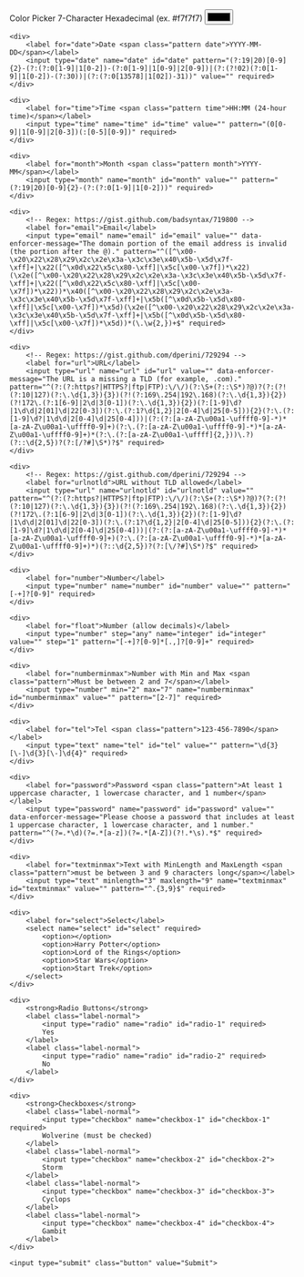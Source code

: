 <form data-validate>
	<div>
		<label for="color">Color Picker <span class="pattern color">7-Character Hexadecimal (ex. #f7f7f7)</span></label>
		<input type="color" name="color" id="color" value="" pattern="^#?([a-fA-F0-9]{6}|[a-fA-F0-9]{3})$" required>
	</div>

	<div>
		<label for="date">Date <span class="pattern date">YYYY-MM-DD</span></label>
		<input type="date" name="date" id="date" pattern="(?:19|20)[0-9]{2}-(?:(?:0[1-9]|1[0-2])-(?:0[1-9]|1[0-9]|2[0-9])|(?:(?!02)(?:0[1-9]|1[0-2])-(?:30))|(?:(?:0[13578]|1[02])-31))" value="" required>
	</div>

	<div>
		<label for="time">Time <span class="pattern time">HH:MM (24-hour time)</span></label>
		<input type="time" name="time" id="time" value="" pattern="(0[0-9]|1[0-9]|2[0-3])(:[0-5][0-9])" required>
	</div>

	<div>
		<label for="month">Month <span class="pattern month">YYYY-MM</span></label>
		<input type="month" name="month" id="month" value="" pattern="(?:19|20)[0-9]{2}-(?:(?:0[1-9]|1[0-2]))" required>
	</div>

	<div>
		<!-- Regex: https://gist.github.com/badsyntax/719800 -->
		<label for="email">Email</label>
		<input type="email" name="email" id="email" value="" data-enforcer-message="The domain portion of the email address is invalid (the portion after the @)." pattern="^([^\x00-\x20\x22\x28\x29\x2c\x2e\x3a-\x3c\x3e\x40\x5b-\x5d\x7f-\xff]+|\x22([^\x0d\x22\x5c\x80-\xff]|\x5c[\x00-\x7f])*\x22)(\x2e([^\x00-\x20\x22\x28\x29\x2c\x2e\x3a-\x3c\x3e\x40\x5b-\x5d\x7f-\xff]+|\x22([^\x0d\x22\x5c\x80-\xff]|\x5c[\x00-\x7f])*\x22))*\x40([^\x00-\x20\x22\x28\x29\x2c\x2e\x3a-\x3c\x3e\x40\x5b-\x5d\x7f-\xff]+|\x5b([^\x0d\x5b-\x5d\x80-\xff]|\x5c[\x00-\x7f])*\x5d)(\x2e([^\x00-\x20\x22\x28\x29\x2c\x2e\x3a-\x3c\x3e\x40\x5b-\x5d\x7f-\xff]+|\x5b([^\x0d\x5b-\x5d\x80-\xff]|\x5c[\x00-\x7f])*\x5d))*(\.\w{2,})+$" required>
	</div>

	<div>
		<!-- Regex: https://gist.github.com/dperini/729294 -->
		<label for="url">URL</label>
		<input type="url" name="url" id="url" value="" data-enforcer-message="The URL is a missing a TLD (for example, .com)." pattern="^(?:(?:https?|HTTPS?|ftp|FTP):\/\/)(?:\S+(?::\S*)?@)?(?:(?!(?:10|127)(?:\.\d{1,3}){3})(?!(?:169\.254|192\.168)(?:\.\d{1,3}){2})(?!172\.(?:1[6-9]|2\d|3[0-1])(?:\.\d{1,3}){2})(?:[1-9]\d?|1\d\d|2[01]\d|22[0-3])(?:\.(?:1?\d{1,2}|2[0-4]\d|25[0-5])){2}(?:\.(?:[1-9]\d?|1\d\d|2[0-4]\d|25[0-4]))|(?:(?:[a-zA-Z\u00a1-\uffff0-9]-*)*[a-zA-Z\u00a1-\uffff0-9]+)(?:\.(?:[a-zA-Z\u00a1-\uffff0-9]-*)*[a-zA-Z\u00a1-\uffff0-9]+)*(?:\.(?:[a-zA-Z\u00a1-\uffff]{2,}))\.?)(?::\d{2,5})?(?:[/?#]\S*)?$" required>
	</div>

	<div>
		<!-- Regex: https://gist.github.com/dperini/729294 -->
		<label for="urlnotld">URL without TLD allowed</label>
		<input type="url" name="urlnotld" id="urlnotld" value="" pattern="^(?:(?:https?|HTTPS?|ftp|FTP):\/\/)(?:\S+(?::\S*)?@)?(?:(?!(?:10|127)(?:\.\d{1,3}){3})(?!(?:169\.254|192\.168)(?:\.\d{1,3}){2})(?!172\.(?:1[6-9]|2\d|3[0-1])(?:\.\d{1,3}){2})(?:[1-9]\d?|1\d\d|2[01]\d|22[0-3])(?:\.(?:1?\d{1,2}|2[0-4]\d|25[0-5])){2}(?:\.(?:[1-9]\d?|1\d\d|2[0-4]\d|25[0-4]))|(?:(?:[a-zA-Z\u00a1-\uffff0-9]-*)*[a-zA-Z\u00a1-\uffff0-9]+)(?:\.(?:[a-zA-Z\u00a1-\uffff0-9]-*)*[a-zA-Z\u00a1-\uffff0-9]+)*)(?::\d{2,5})?(?:[\/?#]\S*)?$" required>
	</div>

	<div>
		<label for="number">Number</label>
		<input type="number" name="number" id="number" value="" pattern="[-+]?[0-9]" required>
	</div>

	<div>
		<label for="float">Number (allow decimals)</label>
		<input type="number" step="any" name="integer" id="integer" value="" step="1" pattern="[-+]?[0-9]*[.,]?[0-9]+" required>
	</div>

	<div>
		<label for="numberminmax">Number with Min and Max <span class="pattern">Must be between 2 and 7</span></label>
		<input type="number" min="2" max="7" name="numberminmax" id="numberminmax" value="" pattern="[2-7]" required>
	</div>

	<div>
		<label for="tel">Tel <span class="pattern">123-456-7890</span></label>
		<input type="text" name="tel" id="tel" value="" pattern="\d{3}[\-]\d{3}[\-]\d{4}" required>
	</div>

	<div>
		<label for="password">Password <span class="pattern">At least 1 uppercase character, 1 lowercase character, and 1 number</span></label>
		<input type="password" name="password" id="password" value="" data-enforcer-message="Please choose a password that includes at least 1 uppercase character, 1 lowercase character, and 1 number." pattern="^(?=.*\d)(?=.*[a-z])(?=.*[A-Z])(?!.*\s).*$" required>
	</div>

	<div>
		<label for="textminmax">Text with MinLength and MaxLength <span class="pattern">must be between 3 and 9 characters long</span></label>
		<input type="text" minlength="3" maxlength="9" name="textminmax" id="textminmax" value="" pattern="^.{3,9}$" required>
	</div>

	<div>
		<label for="select">Select</label>
		<select name="select" id="select" required>
			<option></option>
			<option>Harry Potter</option>
			<option>Lord of the Rings</option>
			<option>Star Wars</option>
			<option>Start Trek</option>
		</select>
	</div>

	<div>
		<strong>Radio Buttons</strong>
		<label class="label-normal">
			<input type="radio" name="radio" id="radio-1" required>
			Yes
		</label>
		<label class="label-normal">
			<input type="radio" name="radio" id="radio-2" required>
			No
		</label>
	</div>

	<div>
		<strong>Checkboxes</strong>
		<label class="label-normal">
			<input type="checkbox" name="checkbox-1" id="checkbox-1" required>
			Wolverine (must be checked)
		</label>
		<label class="label-normal">
			<input type="checkbox" name="checkbox-2" id="checkbox-2">
			Storm
		</label>
		<label class="label-normal">
			<input type="checkbox" name="checkbox-3" id="checkbox-3">
			Cyclops
		</label>
		<label class="label-normal">
			<input type="checkbox" name="checkbox-4" id="checkbox-4">
			Gambit
		</label>
	</div>

	<input type="submit" class="button" value="Submit">
</form>

